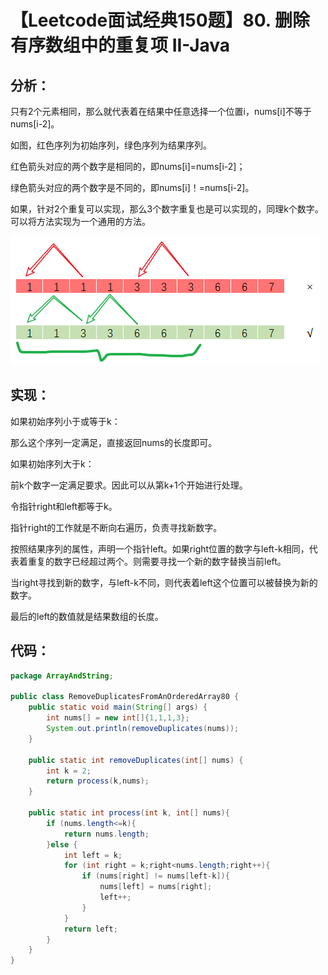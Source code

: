 # 【Leetcode面试经典150题】80. 删除有序数组中的重复项 II-Java

## 分析：

只有2个元素相同，那么就代表着在结果中任意选择一个位置i，nums[i]不等于nums[i-2]。

如图，红色序列为初始序列，绿色序列为结果序列。

红色箭头对应的两个数字是相同的，即nums[i]=nums[i-2]；

绿色箭头对应的两个数字是不同的，即nums[i]！=nums[i-2]。

如果，针对2个重复可以实现，那么3个数字重复也是可以实现的，同理k个数字。可以将方法实现为一个通用的方法。

![image-20240922175626276](.\image-20240922175626276.png)



## 实现：

如果初始序列小于或等于k：

那么这个序列一定满足，直接返回nums的长度即可。

如果初始序列大于k：

前k个数字一定满足要求。因此可以从第k+1个开始进行处理。

令指针right和left都等于k。

指针right的工作就是不断向右遍历，负责寻找新数字。

按照结果序列的属性，声明一个指针left。如果right位置的数字与left-k相同，代表着重复的数字已经超过两个。则需要寻找一个新的数字替换当前left。

当right寻找到新的数字，与left-k不同，则代表着left这个位置可以被替换为新的数字。

最后的left的数值就是结果数组的长度。

## 代码：

```java
package ArrayAndString;

public class RemoveDuplicatesFromAnOrderedArray80 {
    public static void main(String[] args) {
        int nums[] = new int[]{1,1,1,3};
        System.out.println(removeDuplicates(nums));
    }

    public static int removeDuplicates(int[] nums) {
        int k = 2;
        return process(k,nums);
    }

    public static int process(int k, int[] nums){
        if (nums.length<=k){
            return nums.length;
        }else {
            int left = k;
            for (int right = k;right<nums.length;right++){
                if (nums[right] != nums[left-k]){
                    nums[left] = nums[right];
                    left++;
                }
            }
            return left;
        }
    }
}
```

